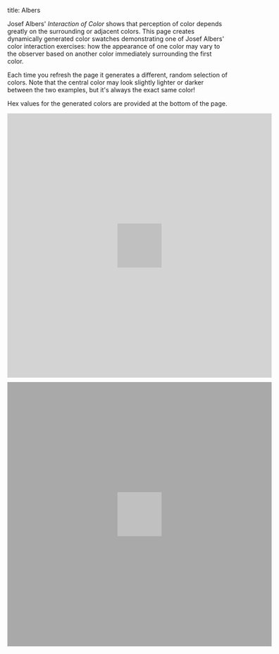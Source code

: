 title: Albers


Josef Albers' _Interaction of Color_ shows that perception of color depends greatly on the surrounding or adjacent colors. This page creates dynamically generated color swatches demonstrating one of Josef Albers' color interaction exercises: how the appearance of one color may vary to the observer based on another color immediately surrounding the first color.

Each time you refresh the page it generates a different, random selection of colors. Note that the central color may look slightly lighter or darker between the two examples, but it's always the exact same color!

Hex values for the generated colors are provided at the bottom of the page.

<style media="screen" type="text/css">

/* body {background: white;} */

#container1 {
    background: silver;
    width: 100px;
    height: 100px;
    margin: 10px auto;
    border: 250px solid;
    border-color: lightgray;}

#container2 {
    background: silver;
    width: 100px;
    height: 100px;
    margin: 10px auto;
    border: 250px solid;
    border-color: darkgray;}

#colordata {
    font-family: sans-serif;
    color: lightgray;
    width: 600px;
    margin-left: auto;
    margin-right: auto;
    padding-top: 20px;
}
</style>

</head>
<body>

<div id="container1">
    <p></p>
</div>

<div id="container2">
    <p></p>
</div>

<div id="colordata"></div>

<script src="https://ajax.googleapis.com/ajax/libs/jquery/3.1.1/jquery.min.js"></script>
<script>
  get_random = function (list) {
    return list[Math.floor((Math.random()*list.length))];
  }

  get_three_colors = function(list) {
    var clrs = [];

    while (clrs.length < 4) {
      var temp_color = get_random(list);

      if (!(clrs.includes(temp_color))) {
        clrs.push(temp_color);
      }
    }

    return clrs;
  }

  function rgb2hex(rgb){
    rgb = rgb.match(/^rgb\((\d+),\s*(\d+),\s*(\d+)\)$/);
    return "#" +
      ("0" + parseInt(rgb[1],10).toString(16)).slice(-2) +
      ("0" + parseInt(rgb[2],10).toString(16)).slice(-2) +
      ("0" + parseInt(rgb[3],10).toString(16)).slice(-2);
  }

  var colors = ["black","silver","gray","white","maroon","red","purple","fuchsia","green","lime","olive","yellow","navy","blue","teal","aqua","orange","aliceblue","antiquewhite","aquamarine","azure","beige","bisque","blanchedalmond","blueviolet","brown","burlywood","cadetblue","chartreuse","chocolate","coral","cornflowerblue","cornsilk","crimson","cyan","darkblue","darkcyan","darkgoldenrod","darkgray","darkgreen","darkgrey","darkkhaki","darkmagenta","darkolivegreen","darkorange","darkorchid","darkred","darksalmon","darkseagreen","darkslateblue","darkslategray","darkslategrey","darkturquoise","darkviolet","deeppink","deepskyblue","dimgray","dimgrey","dodgerblue","firebrick","floralwhite","forestgreen","gainsboro","ghostwhite","gold","goldenrod","greenyellow","grey","honeydew","hotpink","indianred","indigo","ivory","khaki","lavender","lavenderblush","lawngreen","lemonchiffon","lightblue","lightcoral","lightcyan","lightgoldenrodyellow","lightgray","lightgreen","lightgrey","lightpink","lightsalmon","lightseagreen","lightskyblue","lightslategray","lightslategrey","lightsteelblue","lightyellow","limegreen","linen","mediumaquamarine","mediumblue","mediumorchid","mediumpurple","mediumseagreen","mediumslateblue","mediumspringgreen","mediumturquoise","mediumvioletred","midnightblue","mintcream","mistyrose","moccasin","navajowhite","oldlace","olivedrab","orangered","orchid","palegoldenrod","palegreen","paleturquoise","palevioletred","papayawhip","peachpuff","peru","pink","plum","powderblue","rosybrown","royalblue","saddlebrown","salmon","sandybrown","seagreen","seashell","sienna","skyblue","slateblue","slategray","slategrey","snow","springgreen","steelblue","tan","thistle","tomato","turquoise","violet","wheat","whitesmoke","yellowgreen","rebeccapurple"];

  var color_list = get_three_colors(colors);

  var center = color_list[0];
  var field1 = color_list[1];
  var field2 = color_list[2];

  $(function() {
    $('#container1').css('background', center);
    $('#container1').css('border-color', field1);
    $('#container2').css('background', center);
    $('#container2').css('border-color', field2);
    var centercolor = $( '#container1' ).css( "background-color" );
    var topcolor = $( '#container1' ).css( "border-color" );
    var bottomcolor = $( '#container2' ).css( "border-color" );
    $( "#colordata" ).html(
      "Center color: " + center + " (" + rgb2hex(centercolor) + ")<br>" +
      "Top Color: " + field1 + " (" + rgb2hex(topcolor) + ")<br>" +
      "Bottom Color: " + field2 + " (" + rgb2hex(bottomcolor) + ")" );
  });
</script>